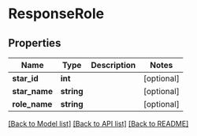 # ResponseRole

## Properties
Name | Type | Description | Notes
------------ | ------------- | ------------- | -------------
**star_id** | **int** |  | [optional] 
**star_name** | **string** |  | [optional] 
**role_name** | **string** |  | [optional] 

[[Back to Model list]](../../README.md#documentation-for-models) [[Back to API list]](../../README.md#documentation-for-api-endpoints) [[Back to README]](../../README.md)

